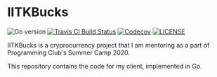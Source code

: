 # IITKBucks

![Go version](https://img.shields.io/github/go-mod/go-version/dryairship/IITKBucks) 
[![Travis CI Build Status](https://img.shields.io/travis/dryairship/IITKBucks)](https://travis-ci.org/github/dryairship/IITKBucks) 
[![Codecov](https://img.shields.io/codecov/c/github/dryairship/IITKBucks)](https://codecov.io/gh/dryairship/IITKBucks) 
[![LICENSE](https://img.shields.io/github/license/dryairship/IITKBucks)](https://github.com/dryairship/IITKBucks/LICENSE)


IITKBucks is a cryprocurrency project that I am mentoring as a part
of Programming Club's Summer Camp 2020.

This repository contains the code for my client, implemented in Go. 
